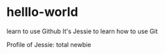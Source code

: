 # helllo-world
learn to use Github
It's Jessie to learn how to use Git

Profile of Jessie: total newbie
